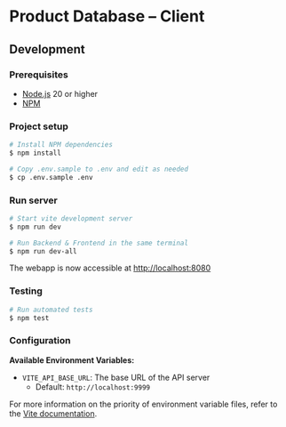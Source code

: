 # Product Database – Client

## Development

### Prerequisites

- [Node.js](https://nodejs.org/) 20 or higher
- [NPM](https://www.npmjs.com/package/npm)

### Project setup

```sh
# Install NPM dependencies
$ npm install

# Copy .env.sample to .env and edit as needed
$ cp .env.sample .env
```

### Run server

```sh
# Start vite development server
$ npm run dev

# Run Backend & Frontend in the same terminal
$ npm run dev-all
```

The webapp is now accessible at [http://localhost:8080](http://localhost:8080)

### Testing

```sh
# Run automated tests
$ npm test
```

### Configuration

**Available Environment Variables:**

- `VITE_API_BASE_URL`: The base URL of the API server
  - Default: `http://localhost:9999`

For more information on the priority of environment variable files, refer to the [Vite documentation](https://vite.dev/guide/env-and-mode.html#env-files).
